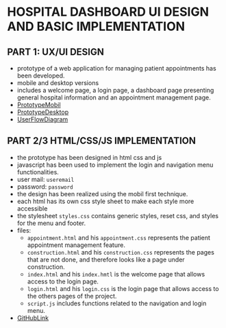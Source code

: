 # HOSPITAL DASHBOARD UI DESIGN AND BASIC IMPLEMENTATION

## PART 1: UX/UI DESIGN

- prototype of a web application for managing patient appointments has been developed.
- mobile and desktop versions
- includes a welcome page, a login page, a dashboard page presenting general hospital information and an appointment management page.
- [PrototypeMobil](https://www.figma.com/proto/3su5cyuSUrOBThl4z7sU4p/Untitled?page-id=0%3A1&type=design&node-id=2-3&viewport=939%2C283%2C0.25&t=8bwrZSXBniVy9nhF-1&scaling=min-zoom&starting-point-node-id=2%3A3&show-proto-sidebar=1)
- [PrototypeDesktop](https://www.figma.com/proto/3su5cyuSUrOBThl4z7sU4p/Untitled?page-id=0%3A1&type=design&node-id=34-1276&viewport=939%2C283%2C0.25&t=8bwrZSXBniVy9nhF-1&scaling=min-zoom&starting-point-node-id=34%3A1269&show-proto-sidebar=1)
- [UserFlowDiagram]()

## PART 2/3 HTML/CSS/JS IMPLEMENTATION

- the prototype has been designed in html css and js
- javascript has been used to implement the login and navigation menu functionalities.
- user mail: `useremail`
- password: `password`
- the design has been realized using the mobil first technique.
- each html has its own css style sheet to make each style more accessible
- the stylesheet `styles.css` contains generic styles, reset css, and styles for the menu and footer.
- files:
  - `appointment.html` and his `appointment.css` represents the patient appointment management feature.
  - `construction.html` and his `construction.css` represents the pages that are not done, and therefore looks like a page under construction.
  - `index.html` and his `index.hmtl` is the welcome page that allows access to the login page.
  - `login.html` and his `login.css` is the login page that allows access to the others pages of the project.
  - `script.js` includes functions related to the navigation and login menu. 
- [GitHubLink]()





